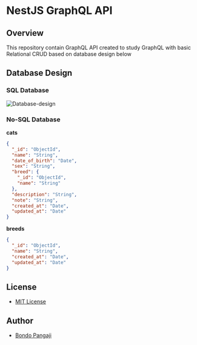 # NestJS GraphQL API

## Overview

This repository contain GraphQL API created to study GraphQL with basic Relational CRUD based on database design below

## Database Design

### SQL Database

![Database-design](https://github.com/bondopangaji/NestJS-GraphQL-API/blob/main/cat-rdd.png)

### No-SQL Database

**cats**

```json
{
  "_id": "ObjectId",
  "name": "String",
  "date_of_birth": "Date",
  "sex": "String",
  "breed": {
    "_id": "ObjectId",
    "name": "String"
  },
  "description": "String",
  "note": "String",
  "created_at": "Date",
  "updated_at": "Date"
}
```

**breeds**

```json
{
  "_id": "ObjectId",
  "name": "String",
  "created_at": "Date",
  "updated_at": "Date"
}
```

## License

- [MIT License](https://choosealicense.com/licenses/mit/)

## Author

- [Bondo Pangaji](https://github.com/bondopangaji)
